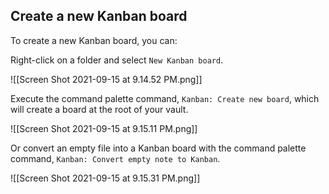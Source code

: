 ## Create a new Kanban board

To create a new Kanban board, you can:

Right-click on a folder and select `New Kanban board`.

![[Screen Shot 2021-09-15 at 9.14.52 PM.png]]

Execute the command palette command, `Kanban: Create new board`, which will create a board at the root of your vault.

![[Screen Shot 2021-09-15 at 9.15.11 PM.png]]

Or convert an empty file into a Kanban board with the command palette command, `Kanban: Convert empty note to Kanban`.

![[Screen Shot 2021-09-15 at 9.15.31 PM.png]]